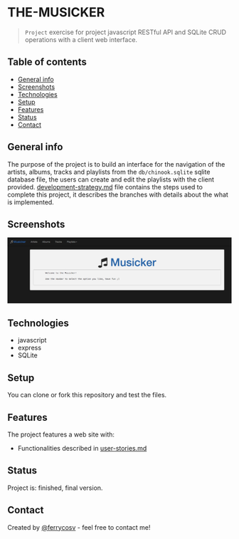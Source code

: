 # THE-MUSICKER

> `Project` exercise for project javascript RESTful API and SQLite CRUD operations with a client web interface.

## Table of contents
* [General info](#general-info)
* [Screenshots](#screenshots)
* [Technologies](#technologies)
* [Setup](#setup)
* [Features](#features)
* [Status](#status)
* [Contact](#contact)

## General info
The purpose of the project is to build an interface for the navigation of the artists, albums, tracks and playlists from the `db/chinook.sqlite` sqlite database file, the users can create and edit the playlists with the client provided. [development-strategy.md](./development-strategy.md) file contains the steps used to complete this project, it describes the branches with details about the what is implemented.

## Screenshots
![Example screenshot](./screenshot.png)

## Technologies

* javascript
* express
* SQLite

## Setup
You can clone or fork this repository and test the files.

## Features
The project features a web site with:
* Functionalities described in [user-stories.md](./user-stories.md)

## Status
Project is: finished, final version.

## Contact
Created by [@ferrycosv](www.github.com/ferrycosv) - feel free to contact me!